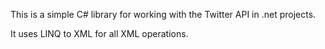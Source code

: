 This is a simple C# library for working with the Twitter API in .net projects.

It uses LINQ to XML for all XML operations.

